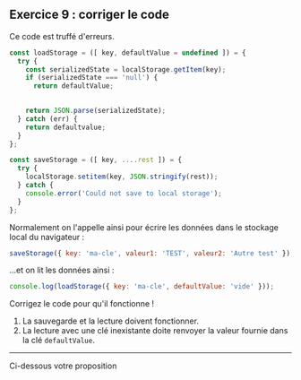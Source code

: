 ## Exercice 9 : corriger le code

Ce code est truffé d'erreurs.

```javascript
const loadStorage = ([ key, defaultValue = undefined ]) = {
  try {
    const serializedState = localStorage.getItem(key);
    if (serializedState === 'null') {
      return defaultValue;
    

    return JSON.parse(serializedState);
  } catch (err) {
    return defaultvalue;
  }
};

const saveStorage = ([ key, ....rest ]) = {
  try {
    localStorage.setitem(key, JSON.stringify(rest));
  } catch {
    console.error('Could not save to local storage');
  }
};
```

Normalement on l'appelle ainsi pour écrire les données dans le stockage local du navigateur :
 
 ```javascript
saveStorage({ key: 'ma-cle', valeur1: 'TEST', valeur2: 'Autre test' });
```
...et on lit les données ainsi : 
 ```javascript
console.log(loadStorage({ key: 'ma-cle', defaultValue: 'vide' }));
```

Corrigez le code pour qu'il fonctionne !

1. La sauvegarde et la lecture doivent fonctionner.
2. La lecture avec une clé inexistante doite renvoyer la valeur fournie dans la clé `defaultValue`.

---

<div role="alert" class="alert alert-info show">
    Ci-dessous votre proposition
</div>

```javascript_exercise9
```
